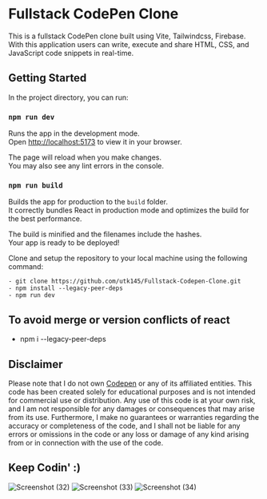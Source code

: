 
# Fullstack CodePen Clone 

This is a fullstack CodePen clone built using Vite, Tailwindcss, Firebase. With this application users can write, execute and share HTML, CSS, and JavaScript code snippets in real-time.


## Getting Started

In the project directory, you can run:

### `npm run dev`

Runs the app in the development mode.\
Open [http://localhost:5173](http://localhost:5173) to view it in your browser.

The page will reload when you make changes.\
You may also see any lint errors in the console.



### `npm run build`

Builds the app for production to the `build` folder.\
It correctly bundles React in production mode and optimizes the build for the best performance.

The build is minified and the filenames include the hashes.\
Your app is ready to be deployed!


Clone and setup the repository to your local machine using the following command:

    - git clone https://github.com/utk145/Fullstack-Codepen-Clone.git
    - npm install --legacy-peer-deps
    - npm run dev
 


## To avoid merge or version conflicts of react
- npm i --legacy-peer-deps


## Disclaimer

Please note that I do not own [Codepen](codepen.io) or any of its affiliated entities. This code has been created solely for educational purposes and is not intended for commercial use or distribution. Any use of this code is at your own risk, and I am not responsible for any damages or consequences that may arise from its use. Furthermore, I make no guarantees or warranties regarding the accuracy or completeness of the code, and I shall not be liable for any errors or omissions in the code or any loss or damage of any kind arising from or in connection with the use of the code.


Keep Codin' :)
---


![Screenshot (32)](https://github.com/utk145/Fullstack-Codepen-Clone/assets/122993091/9f5bcc91-0017-4cfb-9327-5b75735c295f)
![Screenshot (33)](https://github.com/utk145/Fullstack-Codepen-Clone/assets/122993091/1884ae0d-25ad-47e9-885e-a51750aa7644)
![Screenshot (34)](https://github.com/utk145/Fullstack-Codepen-Clone/assets/122993091/047edb0e-abb7-4134-a606-2499292ba655)


